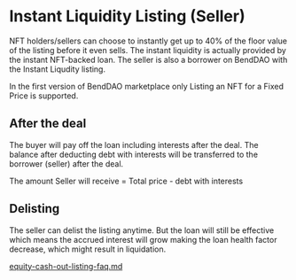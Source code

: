 # Instant Liquidity Listing (Seller)

NFT holders/sellers can choose to instantly get up to 40% of the floor value of the listing before it even sells. The instant liquidity is actually provided by the instant NFT-backed loan. The seller is also a borrower on BendDAO with the Instant Liqudity listing.

In the first version of BendDAO marketplace only Listing an NFT for a Fixed Price is supported.

## After the deal

The buyer will pay off the loan including interests after the deal. The balance after deducting debt with interests will be transferred to the borrower (seller) after the deal.&#x20;

The amount Seller will receive = Total price - debt with interests  &#x20;

## Delisting

The seller can delist the listing anytime. But the loan will still be effective which means the accrued interest will grow making the loan health factor decrease, which might result in liquidation.&#x20;



[equity-cash-out-listing-faq.md](../faq/equity-cash-out-listing-faq.md "mention")

[ ](../faq/equity-cash-out-listing-faq.md)

